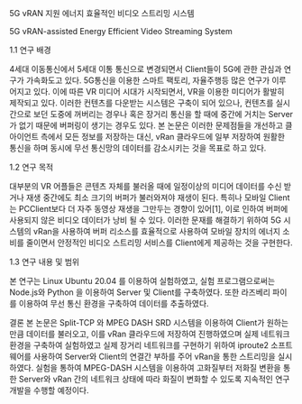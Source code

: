 5G vRAN 지원 에너지 효율적인 비디오 스트리밍 시스템

5G vRAN-assisted Energy Efficient Video Streaming System

1.1 연구 배경

  4세대 이동통신에서 5세대 이통 통신으로 변경되면서 Client들이 5G에 관한 관심과 연구가 가속화도고 있다. 5G통신을 이용한 스마트 팩토리, 자율주행등 많은 연구가 이루어지고 있다. 이에 따른 VR 미디어 시대가 시작되면서, VR을 이용한 미디어가 활발히 제작되고 있다. 이러한 컨텐츠를 다운받는 시스템은 구축이 되어 있으나, 컨텐츠를 실시간으로 보던 도중에 꺼버리는 경우나 혹은 장거리 통신을 할 때에 중간에 거치는 Server가 없기 때문에 버퍼링이 생기는 경우도 있다. 본 논문은 이러한 문제점들을 개선하고 클아이언트 측에서 모든 정보를 저장하는 대신, vRan 클라우드에 일부 저장하여 원활한 통신을 하며 동시에 무선 통신망의 데이터를 감소시키는 것을 목표로 하고 있다.
  
1.2 연구 목적

대부분의 VR 어플들은 콘텐츠 자체를 불러올 때에 일정이상의 미디어 데이터를 수신 받거나 재생 중간에도 최소 크기의 버퍼가 불러와져야 재생이 된다. 특히나 모바일 Client는 PCClient보다 더 자주 동영상 재생을 그만두는 경향이 있어[1], 이로 인하여 버퍼에 사용되지 않은 비디오 데이터가 낭비 될 수 있다. 이러한 문재를 해결하기 위하여 5G 시스템의 vRan을 사용하여 버퍼 리소스를 효율적으로 사용하여 모바일 장치의 에너지 소비를 줄이면서 안정적인 비디오 스트리밍 서비스를 Client에게 제공하는 것을 구현한다.

1.3 연구 내용 및 범위

본 연구는 Linux Ubuntu 20.04 를 이용하여 실험하였고, 실험 프로그램으로써는 Node.js와 Python 을 이용하여 Server 및 Client를 구축하였다. 또한 라즈베리 파이를 이용하여 무선 통신 환경을 구축하여 데이터를 추출하였다.


결론
 본 논문은  Split-TCP 와 MPEG DASH SRD 시스템을 이용하여 Client가 원하는 만큼 데이터를 불러오고, 이를 vRan 클라우드에 저장하여 진행하였으며 실제 네트워크 환경을 구축하여 실험하였고 실제 장거리 네트워크를 구현하기 위하여 iproute2 소프트웨어를 사용하여 Server와 Client의 연결간 부하를 주어 vRan을 통한 스트리밍을 실시하였다. 실험을 통하여 MPEG-DASH 시스템을 이용하여 고화질부터 저화질 변환을 통한 Server와 vRan 간의 네트워크 상태에 따라 화질이 변화할 수 있도록 지속적인 연구 개발을 수행할 예정이다.
